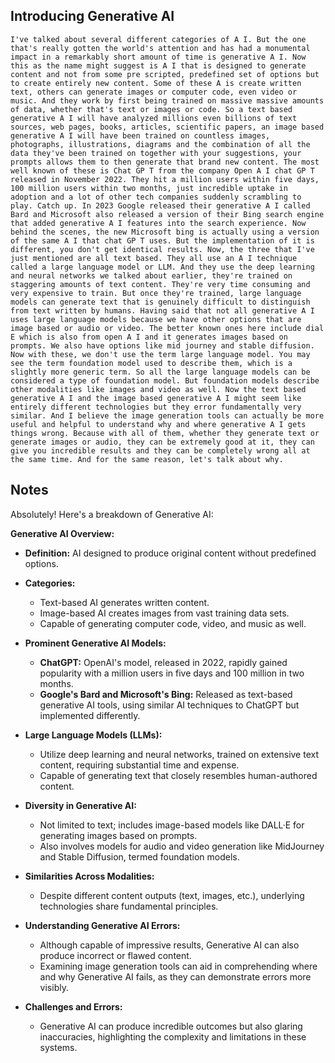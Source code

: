 ## Introducing Generative AI
```
I've talked about several different categories of A I. But the one that's really gotten the world's attention and has had a monumental impact in a remarkably short amount of time is generative A I. Now this as the name might suggest is A I that is designed to generate content and not from some pre scripted, predefined set of options but to create entirely new content. Some of these A is create written text, others can generate images or computer code, even video or music. And they work by first being trained on massive massive amounts of data, whether that's text or images or code. So a text based generative A I will have analyzed millions even billions of text sources, web pages, books, articles, scientific papers, an image based generative A I will have been trained on countless images, photographs, illustrations, diagrams and the combination of all the data they've been trained on together with your suggestions, your prompts allows them to then generate that brand new content. The most well known of these is Chat GP T from the company Open A I chat GP T released in November 2022. They hit a million users within five days, 100 million users within two months, just incredible uptake in adoption and a lot of other tech companies suddenly scrambling to play. Catch up. In 2023 Google released their generative A I called Bard and Microsoft also released a version of their Bing search engine that added generative A I features into the search experience. Now behind the scenes, the new Microsoft bing is actually using a version of the same A I that chat GP T uses. But the implementation of it is different, you don't get identical results. Now, the three that I've just mentioned are all text based. They all use an A I technique called a large language model or LLM. And they use the deep learning and neural networks we talked about earlier, they're trained on staggering amounts of text content. They're very time consuming and very expensive to train. But once they're trained, large language models can generate text that is genuinely difficult to distinguish from text written by humans. Having said that not all generative A I uses large language models because we have other options that are image based or audio or video. The better known ones here include dial E which is also from open A I and it generates images based on prompts. We also have options like mid journey and stable diffusion. Now with these, we don't use the term large language model. You may see the term foundation model used to describe them, which is a slightly more generic term. So all the large language models can be considered a type of foundation model. But foundation models describe other modalities like images and video as well. Now the text based generative A I and the image based generative A I might seem like entirely different technologies but they error fundamentally very similar. And I believe the image generation tools can actually be more useful and helpful to understand why and where generative A I gets things wrong. Because with all of them, whether they generate text or generate images or audio, they can be extremely good at it, they can give you incredible results and they can be completely wrong all at the same time. And for the same reason, let's talk about why.
```

## Notes
Absolutely! Here's a breakdown of Generative AI:

**Generative AI Overview:**

- **Definition:** AI designed to produce original content without predefined options.
- **Categories:**
  - Text-based AI generates written content.
  - Image-based AI creates images from vast training data sets.
  - Capable of generating computer code, video, and music as well.

- **Prominent Generative AI Models:**
  - **ChatGPT:** OpenAI's model, released in 2022, rapidly gained popularity with a million users in five days and 100 million in two months.
  - **Google's Bard and Microsoft's Bing:** Released as text-based generative AI tools, using similar AI techniques to ChatGPT but implemented differently.

- **Large Language Models (LLMs):**
  - Utilize deep learning and neural networks, trained on extensive text content, requiring substantial time and expense.
  - Capable of generating text that closely resembles human-authored content.

- **Diversity in Generative AI:**
  - Not limited to text; includes image-based models like DALL·E for generating images based on prompts.
  - Also involves models for audio and video generation like MidJourney and Stable Diffusion, termed foundation models.

- **Similarities Across Modalities:**
  - Despite different content outputs (text, images, etc.), underlying technologies share fundamental principles.

- **Understanding Generative AI Errors:**
  - Although capable of impressive results, Generative AI can also produce incorrect or flawed content.
  - Examining image generation tools can aid in comprehending where and why Generative AI fails, as they can demonstrate errors more visibly.
  
- **Challenges and Errors:**
  - Generative AI can produce incredible outcomes but also glaring inaccuracies, highlighting the complexity and limitations in these systems.